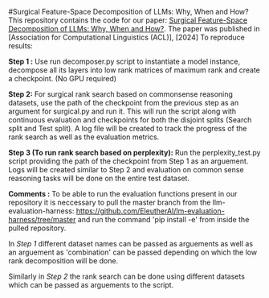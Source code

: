#Surgical Feature-Space Decomposition of LLMs: Why, When and How?
This repository contains the code for our paper: [Surgical Feature-Space Decomposition of LLMs: Why, When and How?](https://www.arxiv.org/pdf/2405.13039). The paper was published in [Association for Computational Linguistics (ACL)], [2024]
To reproduce results:

**Step 1 :**
Use run decomposer.py script to instantiate a model instance, decompose all its layers into low rank matrices of maximum rank and create a checkpoint. (No GPU required)

**Step 2:**
For surgical rank search based on commonsense reasoning datasets, use the path of the checkpoint from the previous step as an argument for surgical.py and run it. This will run the script along with continuous evaluation and checkpoints for both the disjoint splits (Search split and Test split). A log file will be created to track the progress of the rank search as well as the evaluation metrics.


**Step 3 (To run rank search based on perplexity):**
Run the perplexity_test.py script providing the path of the checkpoint from Step 1 as an arguement. Logs will be created similar to Step 2 and evaluation on common sense reasoning tasks will be done on the entire test dataset.

**Comments :**
To be able to run the evaluation functions present in our repository it is neccessary to pull the master branch from the llm-evaluation-harness: https://github.com/EleutherAI/lm-evaluation-harness/tree/master and run the command 'pip install -e' from inside the pulled repository.

In *Step 1* different dataset names can be passed as arguements as well as an arguement as 'combination' can be passed depending on which the low rank decomposition will be done. 

Similarly in *Step 2* the rank search can be done using different datasets which can be passed as arguements to the script. 
